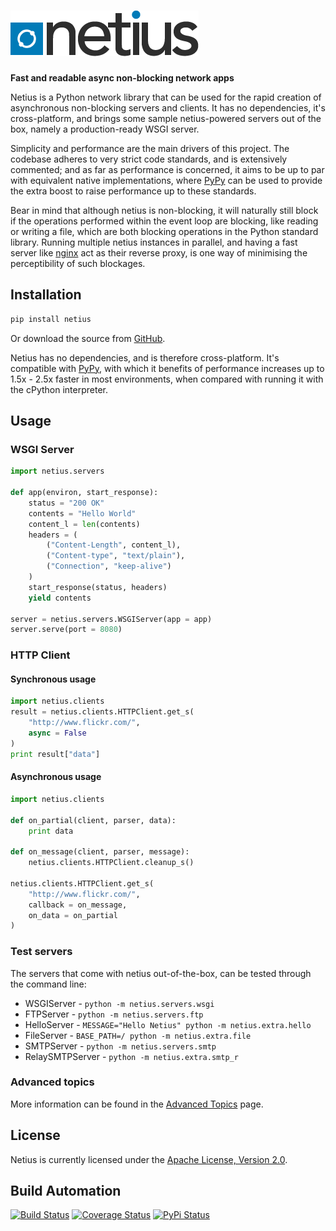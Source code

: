 # [![Netius](res/logo.png)](http://netius.hive.pt)

**Fast and readable async non-blocking network apps**

Netius is a Python network library that can be used for the rapid creation of asynchronous non-blocking
servers and clients. It has no dependencies, it's cross-platform, and brings some sample netius-powered
servers out of the box, namely a production-ready WSGI server.

Simplicity and performance are the main drivers of this project. The codebase adheres to very strict
code standards, and is extensively commented; and as far as performance is concerned, it aims to
be up to par with equivalent native implementations, where [PyPy](http://pypy.org) can be used to
provide the extra boost to raise performance up to these standards.

Bear in mind that although netius is non-blocking, it will naturally still block if the operations
performed within the event loop are blocking, like reading or writing a file, which are both blocking
operations in the Python standard library. Running multiple netius instances in parallel, and having
a fast server like [nginx](http://nginx.org) act as their reverse proxy, is one way of minimising the
perceptibility of such blockages.

## Installation

```bash
pip install netius
```

Or download the source from [GitHub](https://github.com/hivesolutions/netius).

Netius has no dependencies, and is therefore cross-platform. It's compatible with [PyPy](http://pypy.org),
with which it benefits of performance increases up to 1.5x - 2.5x faster in most environments, when
compared with running it with the cPython interpreter.

## Usage

### WSGI Server

```python
import netius.servers

def app(environ, start_response):
    status = "200 OK"
    contents = "Hello World"
    content_l = len(contents)
    headers = (
        ("Content-Length", content_l),
        ("Content-type", "text/plain"),
        ("Connection", "keep-alive")
    )
    start_response(status, headers)
    yield contents

server = netius.servers.WSGIServer(app = app)
server.serve(port = 8080)
```

### HTTP Client

#### Synchronous usage

```python
import netius.clients
result = netius.clients.HTTPClient.get_s(
    "http://www.flickr.com/",
    async = False
)
print result["data"]
```
#### Asynchronous usage

```python
import netius.clients

def on_partial(client, parser, data):
    print data

def on_message(client, parser, message):
    netius.clients.HTTPClient.cleanup_s()

netius.clients.HTTPClient.get_s(
    "http://www.flickr.com/",
    callback = on_message,
    on_data = on_partial
)
```

### Test servers

The servers that come with netius out-of-the-box, can be tested through the command line:

* WSGIServer - `python -m netius.servers.wsgi`
* FTPServer - `python -m netius.servers.ftp`
* HelloServer - `MESSAGE="Hello Netius" python -m netius.extra.hello`
* FileServer - `BASE_PATH=/ python -m netius.extra.file`
* SMTPServer - `python -m netius.servers.smtp`
* RelaySMTPServer - `python -m netius.extra.smtp_r`

### Advanced topics

More information can be found in the [Advanced Topics](doc/advanced.md) page.

## License

Netius is currently licensed under the [Apache License, Version 2.0](http://www.apache.org/licenses/).

## Build Automation

[![Build Status](https://travis-ci.org/hivesolutions/netius.png?branch=master)](https://travis-ci.org/hivesolutions/netius)
[![Coverage Status](https://coveralls.io/repos/hivesolutions/netius/badge.png?branch=master)](https://coveralls.io/r/hivesolutions/netius?branch=master)
[![PyPi Status](https://pypip.in/v/netius/badge.png)](https://pypi.python.org/pypi/netius)

